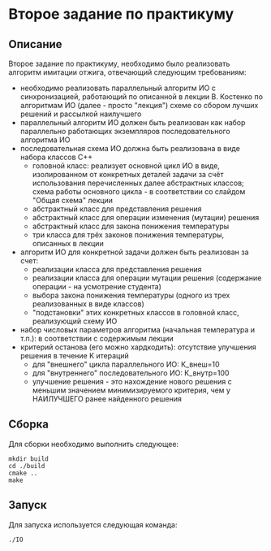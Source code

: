 # Второе задание по практикуму
## Описание
Второе задание по практикуму, необходимо было реализовать алгоритм имитации отжига,
отвечающий следующим требованиям:

- необходимо реализовать параллельный алгоритм ИО с синхронизацией, работающий по описанной в лекции В. Костенко по алгоритмам ИО (далее - просто "лекция") схеме со сбором лучших решений и рассылкой наилучшего
- параллельный алгоритм ИО должен быть реализован как набор параллельно работающих экземпляров последовательного алгоритма ИО
- последовательная схема ИО должна быть реализована в виде набора классов С++
    - головной класс: реализует основной цикл ИО в виде, изолированном от конкретных деталей задачи за счёт использования перечисленных далее абстрактных классов; схема работы основного цикла - в соответствии со слайдом "Общая схема" лекции
    - абстрактный класс для представления решения
    - абстрактный класс для операции изменения (мутации) решения
    - абстрактный класс для закона понижения температуры
    - три класса для трёх законов понижения температуры, описанных в лекции
- алгоритм ИО для конкретной задачи должен быть реализован за счет:
    - реализации класса для представления решения
    - реализации класса для операции мутации решения (содержание операции - на усмотрение студента)
    - выбора закона понижения температуры (одного из трех реализованных в виде классов)
    - "подстановки" этих конкретных классов в головной класс, реализующий схему ИО
- набор числовых параметров алгоритма (начальная температура и т.п.): в соответствии с содержимым лекции
- критерий останова (его можно хардкодить): отсутствие улучшения решения в течение K итераций
    - для "внешнего" цикла параллельного ИО: К_внеш=10
    - для "внутреннего" последовательного ИО: К_внутр=100
    - улучшение решения - это нахождение нового решения с меньшим значением минимизируемого критерия, чем у НАИЛУЧШЕГО ранее найденного решения

## Сборка
Для сборки необходимо выполнить следующее:

```
mkdir build
cd ./build
cmake ..
make
```

## Запуск
Для запуска используется следующая команда:

```
./IO
```
